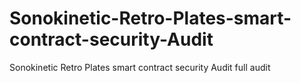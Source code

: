 # Sonokinetic-Retro-Plates-smart-contract-security-Audit
Sonokinetic Retro Plates smart contract security Audit full audit
